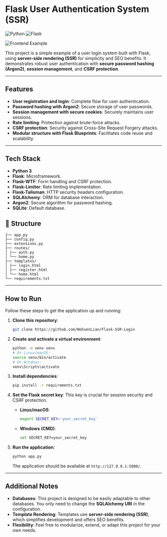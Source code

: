 # Flask User Authentication System (SSR)

![Python](https://img.shields.io/badge/python-3.9+-blue.svg)
![Flask](https://img.shields.io/badge/flask-2.3-green)

![Frontend Example](images/frontend_image.jpg)

This project is a simple example of a user login system built with Flask, using **server-side rendering (SSR)** for simplicity and SEO benefits. It demonstrates robust user authentication with **secure password hashing (Argon2)**, **session management**, and **CSRF protection**.

---

## Features

* **User registration and login**: Complete flow for user authentication.
* **Password hashing with Argon2**: Secure storage of user passwords.
* **Session management with secure cookies**: Securely maintains user sessions.
* **Rate limiting**: Protection against brute-force attacks.
* **CSRF protection**: Security against Cross-Site Request Forgery attacks.
* **Modular structure with Flask Blueprints**: Facilitates code reuse and scalability.

---

## Tech Stack

* **Python 3**
* **Flask**: Microframework.
* **Flask-WTF**: Form handling and CSRF protection.
* **Flask-Limiter**: Rate limiting implementation.
* **Flask-Talisman**: HTTP security headers configuration.
* **SQLAlchemy**: ORM for database interaction.
* **Argon2**: Secure algorithm for password hashing.
* **SQLite**: Default database.

## 📂 Structure

```
├── app.py
├── config.py
├── extensions.py
├── routes/
│ ├── auth.py
│ └── home.py
├── templates/
│ ├── login.html
│ ├── register.html
│ └── home.html
└── requirements.txt
```

---

## How to Run

Follow these steps to get the application up and running:

1.  **Clone this repository**:
    ```bash
    git clone https://github.com/NehuenLian/Flask-SSR-Login
    ```

2.  **Create and activate a virtual environment**:
    ```bash
    python -m venv venv
    # On Linux/macOS:
    source venv/bin/activate
    # On Windows:
    venv\Scripts\activate
    ```

3.  **Install dependencies**:
    ```bash
    pip install -r requirements.txt
    ```

4.  **Set the Flask secret key**:
    This key is crucial for session security and CSRF protection.
    * **Linux/macOS**:
        ```bash
        export SECRET_KEY='your_secret_key'
        ```
    * **Windows (CMD)**:
        ```bash
        set SECRET_KEY=your_secret_key
        ```

5.  **Run the application**:
    ```bash
    python app.py
    ```
    The application should be available at `http://127.0.0.1:5000/`.

---

## Additional Notes

* **Databases**: This project is designed to be easily adaptable to other databases. You only need to change the **SQLAlchemy URI** in the configuration.
* **Template Rendering**: Templates use **server-side rendering (SSR)**, which simplifies development and offers SEO benefits.
* **Flexibility**: Feel free to modularize, extend, or adapt this project for your own needs.